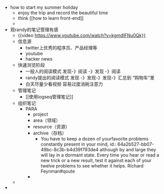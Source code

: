 - how to start my summer holiday
	- enjoy the trip and record the beautiful time
	- think [[how to learn front-end]]
	-
- 观randy的笔记管理有感
	- {{video https://www.youtube.com/watch?v=kgmdIFNu0Qk}}
	- 信息源
		- twitter上优秀的程序员、产品经理等
		- youtube
		- hacker news
	- 快速浏览阶段
		- 一般人的阅读模式 发现-》阅读 -》发现 -》阅读
		- randy提出的阅读模式 发现 -》发现-》发现-》汇总到 “购物车”里
		- 白天尽量少看视频 容易过度消耗注意力
	- 管理笔记
		- [[使用logseq管理笔记]]
	- 组织笔记
		- PARA
			- project
			- area（领域）
			- resource（资源）
			- archive（存档）
				- You have to keep a dozen of yourfavorite problems constantly present in your mind,
				  id:: 64a2b527-bb07-49bc-8c3b-b4d39f793de4
				  although by and large they will lay in a dormant state.
				  Every time you hear or read a new trick or a new result,
				  test it against each of your twelve problems
				  to see whether it helps.
				  Richard Feynman#qoute
			-
	-
-